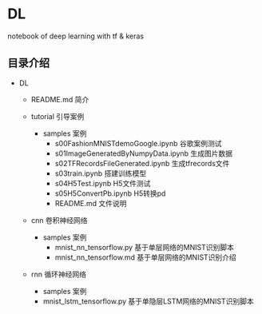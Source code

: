 # DL
notebook of deep learning with tf & keras
## 目录介绍
+ DL
    + README.md  简介
    + tutorial 引导案例
        + samples 案例
            + s00FashionMNISTdemoGoogle.ipynb 谷歌案例测试
            + s01ImageGeneratedByNumpyData.ipynb 生成图片数据
            + s02TFRecordsFileGenerated.ipynb 生成tfrecords文件
            + s03train.ipynb 搭建训练模型
            + s04H5Test.ipynb H5文件测试
            + s05H5ConvertPb.ipynb H5转换pd
            + README.md 文件说明
            
    + cnn 卷积神经网络
        + samples 案例
            + mnist_nn_tensorflow.py 基于单层网络的MNIST识别脚本
            + mnist_nn_tensorflow.md 基于单层网络的MNIST识别介绍
            
    + rnn 循环神经网络
        + samples 案例
        + mnist_lstm_tensorflow.py 基于单隐层LSTM网络的MNIST识别脚本
